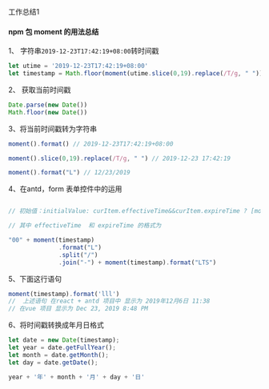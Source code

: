 工作总结1

#### npm 包 moment 的用法总结

1、 字符串`2019-12-23T17:42:19+08:00`转时间戳

```js
let utime = '2019-12-23T17:42:19+08:00'
let timestamp = Math.floor(moment(utime.slice(0,19).replace(/T/g, " ")))
```

2、 获取当前时间戳

```js
Date.parse(new Date())
Math.floor(new Date())
```

3、将当前时间戳转为字符串

```js
moment().format() // 2019-12-23T17:42:19+08:00

moment().slice(0,19).replace(/T/g, " ") // 2019-12-23 17:42:19

moment().format("L") // 12/23/2019
```

4、在antd，form 表单控件中的运用

```js

// 初始值：initialValue: curItem.effectiveTime&&curItem.expireTime ? [moment(curItem.effectiveTime, "YYY/MM/DD HH:mm:ss"),moment(curItem.expireTime, "YYY/MM/DD HH:mm:ss")] : null,

// 其中 effectiveTime  和 expireTime 的格式为

"00" + moment(timestamp)
              .format("L")
              .split("/")
              .join("-") + moment(timestamp).format("LTS")

```

5、下面这行语句
```js
moment(timestamp).format('lll') 
//  上述语句 在react + antd 项目中 显示为 2019年12月6日 11:38
// 在vue 项目 显示为 Dec 23, 2019 8:48 PM
```
6、将时间戳转换成年月日格式

```js
let date = new Date(timestamp);
let year = date.getFullYear();
let month = date.getMonth();
let day = date.getDate();

year + '年' + month + '月' + day + '日'
```







